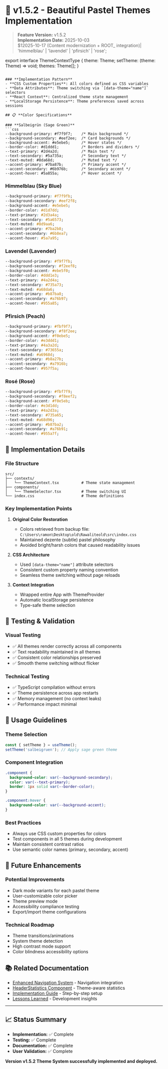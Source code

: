 # 🎨 v1.5.2 - Beautiful Pastel Themes Implementation

> **Feature Version:** v1.5.2  
> **Implementation Date:** 2025-10-03  
> $12025-10-17 (Content modernization + ROOT_ integration)| 'himmelblau' | 'lavendel' | 'pfirsich' | 'rose';

export interface ThemeContextType {
  theme: Theme;
  setTheme: (theme: Theme) => void;
  themes: Theme[];
}
```

### **Implementation Pattern**
- **CSS Custom Properties**: All colors defined as CSS variables
- **Data Attributes**: Theme switching via `[data-theme="name"]` selectors
- **React Context**: Centralized theme state management
- **LocalStorage Persistence**: Theme preferences saved across sessions

## 📋 **Color Specifications**

### **Salbeigrün (Sage Green)**
```css
--background-primary: #f7f9f7;    /* Main background */
--background-secondary: #eef2ee;  /* Card backgrounds */
--background-accent: #e5ebe5;     /* Hover states */
--border-color: #d1ddd1;          /* Borders and dividers */
--text-primary: #2d4a2d;          /* Main text */
--text-secondary: #5a735a;        /* Secondary text */
--text-muted: #8da68d;            /* Muted text */
--accent-primary: #7ba87b;        /* Primary accent */
--accent-secondary: #6b976b;      /* Secondary accent */
--accent-hover: #5a855a;          /* Hover accent */
```

### **Himmelblau (Sky Blue)**
```css
--background-primary: #f7f9fb;
--background-secondary: #eef2f8;
--background-accent: #e5ebe5;
--border-color: #d1d7dd;
--text-primary: #2d3a4a;
--text-secondary: #5a6573;
--text-muted: #8d9aa6;
--accent-primary: #7ba2b8;
--accent-secondary: #6b8ea7;
--accent-hover: #5a7a95;
```

### **Lavendel (Lavender)**
```css
--background-primary: #f9f7fb;
--background-secondary: #f2eef8;
--background-accent: #ebe5f0;
--border-color: #ddd1e3;
--text-primary: #4a2d4a;
--text-secondary: #735a73;
--text-muted: #a68da6;
--accent-primary: #b87ba8;
--accent-secondary: #a76b97;
--accent-hover: #955a85;
```

### **Pfirsich (Peach)**
```css
--background-primary: #fbf9f7;
--background-secondary: #f8f2ee;
--background-accent: #f0ebe5;
--border-color: #e3ddd1;
--text-primary: #4a3a2d;
--text-secondary: #73655a;
--text-muted: #a6968d;
--accent-primary: #b8a27b;
--accent-secondary: #a7916b;
--accent-hover: #957f5a;
```

### **Rosé (Rose)**
```css
--background-primary: #fbf7f9;
--background-secondary: #f8eef2;
--background-accent: #f0e5eb;
--border-color: #e3d1dd;
--text-primary: #4a2d3a;
--text-secondary: #735a65;
--text-muted: #a68d96;
--accent-primary: #b87ba2;
--accent-secondary: #a76b91;
--accent-hover: #955a7f;
```

## 🔧 **Implementation Details**

### **File Structure**
```
src/
├── contexts/
│   └── ThemeContext.tsx          # Theme state management
├── components/
│   └── ThemeSelector.tsx         # Theme switching UI
└── index.css                     # Theme definitions
```

### **Key Implementation Points**

1. **Original Color Restoration**
   - Colors retrieved from backup file: `C:\Users\ramon\Desktop\old\Rawaliteold\src\index.css`
   - Maintained dezente (subtle) pastel philosophy
   - Avoided bright/harsh colors that caused readability issues

2. **CSS Architecture**
   - Used `[data-theme="name"]` attribute selectors
   - Consistent custom property naming convention
   - Seamless theme switching without page reloads

3. **Context Integration**
   - Wrapped entire App with ThemeProvider
   - Automatic localStorage persistence
   - Type-safe theme selection

## 🧪 **Testing & Validation**

### **Visual Testing**
- ✅ All themes render correctly across all components
- ✅ Text readability maintained in all themes
- ✅ Consistent color relationships preserved
- ✅ Smooth theme switching without flicker

### **Technical Testing**
- ✅ TypeScript compilation without errors
- ✅ Theme persistence across app restarts
- ✅ Memory management (no context leaks)
- ✅ Performance impact minimal

## 🎨 **Usage Guidelines**

### **Theme Selection**
```typescript
const { setTheme } = useTheme();
setTheme('salbeigruen'); // Apply sage green theme
```

### **Component Integration**
```css
.component {
  background-color: var(--background-secondary);
  color: var(--text-primary);
  border: 1px solid var(--border-color);
}

.component:hover {
  background-color: var(--background-accent);
}
```

### **Best Practices**
- Always use CSS custom properties for colors
- Test components in all 5 themes during development
- Maintain consistent contrast ratios
- Use semantic color names (primary, secondary, accent)

## 🔮 **Future Enhancements**

### **Potential Improvements**
- Dark mode variants for each pastel theme
- User-customizable color picker
- Theme preview mode
- Accessibility compliance testing
- Export/import theme configurations

### **Technical Roadmap**
- Theme transitions/animations
- System theme detection
- High contrast mode support
- Color blindness accessibility options

## 📚 **Related Documentation**

- [Enhanced Navigation System](V1-5-2-ENHANCED-NAVIGATION.md) - Navigation integration
- [HeaderStatistics Component](V1-5-2-HEADERSTATISTICS-COMPONENT.md) - Theme-aware statistics
- [Implementation Guide](../03-development/IMPLEMENTATION-GUIDE-V1-5-2.md) - Step-by-step setup
- [Lessons Learned](../12-lessons/LESSONS-LEARNED-v1-5-2-theme-system.md) - Development insights

---

## 📈 **Status Summary**

- **Implementation:** ✅ Complete
- **Testing:** ✅ Complete  
- **Documentation:** ✅ Complete
- **User Validation:** ✅ Complete

**Version v1.5.2 Theme System successfully implemented and deployed.**
